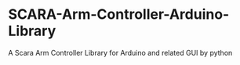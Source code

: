 # SCARA-Arm-Controller-Arduino-Library
A Scara Arm Controller Library for Arduino and related GUI by python
